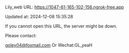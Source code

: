 Lily_web URL: https://1047-61-165-102-156.ngrok-free.app

Updated at: 2024-12-08 15:35:28

If you cannot open this URL, the server might be down.

Please contact: 

goley04@foxmail.com Or Wechat:GL_yeaH